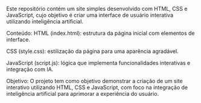 Este repositório contém um site simples desenvolvido com HTML, CSS e JavaScript, cujo objetivo é criar uma interface de usuário interativa utilizando inteligência artificial.

 Conteúdo:
HTML (index.html): estrutura da página inicial com elementos de interface.

CSS (style.css): estilização da página para uma aparência agradável.

JavaScript (script.js): lógica que implementa funcionalidades interativas e integração com IA.

 Objetivo:
O projeto tem como objetivo demonstrar a criação de um site interativo utilizando HTML, CSS e JavaScript, com foco na integração de inteligência artificial para aprimorar a experiência do usuário.
